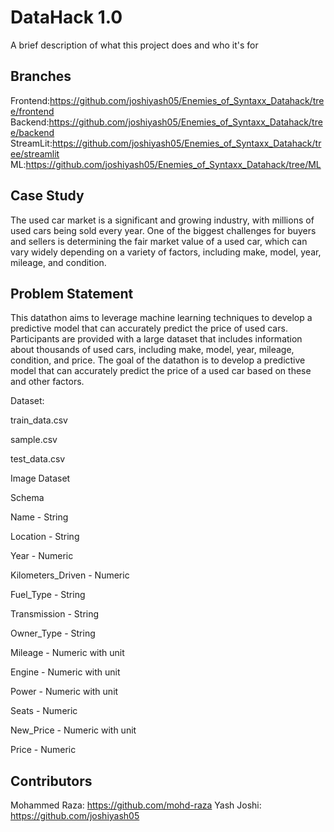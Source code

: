 # DataHack 1.0

A brief description of what this project does and who it's for

## Branches

Frontend:https://github.com/joshiyash05/Enemies_of_Syntaxx_Datahack/tree/frontend
Backend:https://github.com/joshiyash05/Enemies_of_Syntaxx_Datahack/tree/backend
StreamLit:https://github.com/joshiyash05/Enemies_of_Syntaxx_Datahack/tree/streamlit
ML:https://github.com/joshiyash05/Enemies_of_Syntaxx_Datahack/tree/ML

## Case Study

The used car market is a significant and growing industry, with millions of used cars being sold every year. One of the biggest challenges for buyers and sellers is determining the fair market value of a used car, which can vary widely depending on a variety of factors, including make, model, year, mileage, and condition.
## Problem Statement 

This datathon  aims to leverage machine learning techniques to develop a predictive model that can accurately predict the price of used cars. Participants are provided with a large dataset that includes information about thousands of used cars, including make, model, year, mileage, condition, and price. The goal of the datathon is to develop a predictive model that can accurately predict the price of a used car based on these and other factors.

Dataset:

train_data.csv

sample.csv

test_data.csv

Image Dataset



Schema

Name - String

Location - String

Year - Numeric

Kilometers_Driven - Numeric

Fuel_Type - String

Transmission - String

Owner_Type - String

Mileage - Numeric with unit

Engine - Numeric with unit

Power - Numeric with unit

Seats - Numeric

New_Price - Numeric with unit

Price - Numeric

## Contributors



Mohammed Raza: https://github.com/mohd-raza
Yash Joshi: https://github.com/joshiyash05


